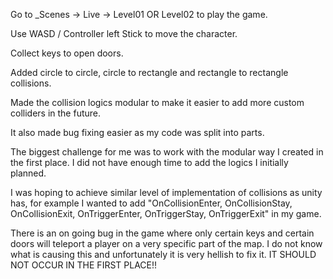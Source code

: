 Go to _Scenes -> Live -> Level01 OR Level02 to play the game.

Use WASD / Controller left Stick to move the character.

Collect keys to open doors.



Added circle to circle, circle to rectangle and rectangle to rectangle collisions.

Made the collision logics modular to make it easier to add more custom colliders in the future.

It also made bug fixing easier as my code was split into parts.



The biggest challenge for me was to work with the modular way I created in the first place. I did not have enough time to add the logics I initially planned.

I was hoping to achieve similar level of implementation of collisions as unity has, for example I wanted to add "OnCollisionEnter, OnCollisionStay, OnCollisionExit, OnTriggerEnter, OnTriggerStay, OnTriggerExit" in my game.

There is an on going bug in the game where only certain keys and certain doors will teleport a player on a very specific part of the map. I do not know what is causing this and unfortunately it is very hellish to fix it. IT SHOULD NOT OCCUR IN THE FIRST PLACE!!